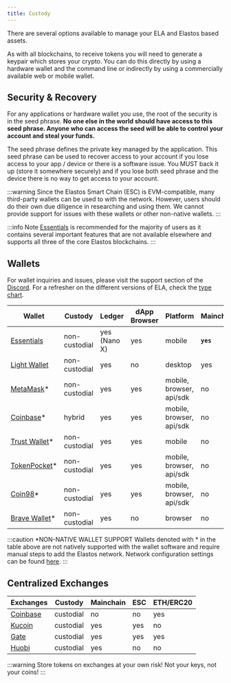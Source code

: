 ```yaml
---
title: Custody
---
```


There are several options available to manage your ELA and Elastos based assets.

As with all blockchains, to receive tokens you will need to generate a keypair which stores your crypto. You can do this directly by using a hardware wallet and the command line or indirectly by using a commercially available web or mobile wallet.

## Security & Recovery

For any applications or hardware wallet you use, the root of the security is in the seed phrase. **No one else in the world should have access to this seed phrase. Anyone who can access the seed will be able to control your account and steal your funds.**

The seed phrase defines the private key managed by the application. This seed phrase can be used to recover access to your account if you lose access to your app / device or there is a software issue. You MUST back it up (store it somewhere securely) and if you lose both seed phrase and the device there is no way to get access to your account.

:::warning
Since the Elastos Smart Chain (ESC) is EVM-compatible, many third-party wallets can be used to with the network. However, users should do their own due diligence in researching and using them. We cannot provide support for issues with these wallets or other non-native wallets.
:::

:::info Note
[Essentials](../essentials) is recommended for the majority of users as it contains several important features that are not available elsewhere and supports all three of the core Elastos blockchains.
:::

## Wallets

For wallet inquiries and issues, please visit the support section of the [Discord](https://discord.gg/elastos). For a refresher on the different versions of ELA, check the [type chart](../types).

| Wallet                                                                          | Custody       | Ledger       | dApp Browser | Platform                 | Mainchain | ESC       | ETH/ERC20 |
| ------------------------------------------------------------------------------- | ------------- | ------------ | ------------ | ------------------------ | --------- | --------- | --------- |
| [Essentials](https://elastos.info/essentials-the-super-wallet/)                 | non-custodial | yes (Nano X) | yes          | mobile                   | **`yes`** | **`yes`** | **`yes`** |
| [Light Wallet](https://github.com/cyber-republic/elastos-light-wallet/releases) | non-custodial | yes          | no           | desktop                  | yes       | no        | no        |
| [MetaMask](https://metamask.io/)\*                                              | non-custodial | yes          | yes          | mobile, browser, api/sdk | no        | yes       | yes       |
| [Coinbase](https://www.coinbase.com/wallet)\*                                   | hybrid        | yes          | yes          | mobile, browser, api/sdk | no        | yes       | yes       |
| [Trust Wallet](https://trustwallet.com/)\*                                      | non-custodial | yes          | yes          | mobile                   | no        | yes       | yes       |
| [TokenPocket](https://www.tokenpocket.pro/en)\*                                 | non-custodial | yes          | yes          | mobile, browser, api/sdk | no        | yes       | yes       |
| [Coin98](https://coin98.com/wallet)\*                                           | non-custodial | yes          | yes          | mobile, browser, api/sdk | no        | yes       | yes       |
| [Brave Wallet](https://brave.com/wallet/)\*                                     | non-custodial | yes          | no           | browser                  | no        | yes       | yes       |

:::caution \*NON-NATIVE WALLET SUPPORT
Wallets denoted with \* in the table above are not natively supported with the wallet software and require manual steps to add the Elastos network. Network configuration settings can be found [here](../providers).
:::

## Centralized Exchanges

| Exchanges                        | Custody   | Mainchain | ESC | ETH/ERC20 |
| -------------------------------- | --------- | --------- | --- | --------- |
| [Coinbase](https://coinbase.com) | custodial | no        | no  | yes       |
| [Kucoin](https://kucoin.com)     | custodial | yes       | yes | no        |
| [Gate](https://gate.io/)         | custodial | yes       | yes | yes       |
| [Huobi](https://huobi.com)       | custodial | yes       | no  | no        |

:::warning
Store tokens on exchanges at your own risk! Not your keys, not your coins!
:::
